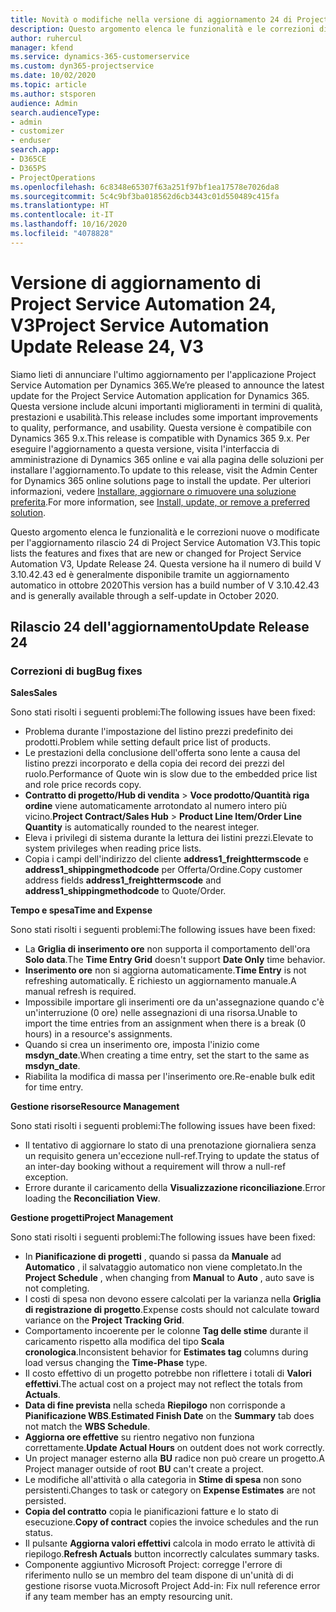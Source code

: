 ```yaml
---
title: Novità o modifiche nella versione di aggiornamento 24 di Project Service Automation V3
description: Questo argomento elenca le funzionalità e le correzioni disponibili nella versione di aggiornamento 24 di Project Service Automation V3.
author: ruhercul
manager: kfend
ms.service: dynamics-365-customerservice
ms.custom: dyn365-projectservice
ms.date: 10/02/2020
ms.topic: article
ms.author: stsporen
audience: Admin
search.audienceType:
- admin
- customizer
- enduser
search.app:
- D365CE
- D365PS
- ProjectOperations
ms.openlocfilehash: 6c8348e65307f63a251f97bf1ea17578e7026da8
ms.sourcegitcommit: 5c4c9bf3ba018562d6cb3443c01d550489c415fa
ms.translationtype: HT
ms.contentlocale: it-IT
ms.lasthandoff: 10/16/2020
ms.locfileid: "4078828"
---
```

# <a name="project-service-automation-update-release-24-v3"></a><span data-ttu-id="b8e10-103">Versione di aggiornamento di Project Service Automation 24, V3</span><span class="sxs-lookup"><span data-stu-id="b8e10-103">Project Service Automation Update Release 24, V3</span></span>

<span data-ttu-id="b8e10-104">Siamo lieti di annunciare l'ultimo aggiornamento per l'applicazione Project Service Automation per Dynamics 365.</span><span class="sxs-lookup"><span data-stu-id="b8e10-104">We’re pleased to announce the latest update for the Project Service Automation application for Dynamics 365.</span></span> <span data-ttu-id="b8e10-105">Questa versione include alcuni importanti miglioramenti in termini di qualità, prestazioni e usabilità.</span><span class="sxs-lookup"><span data-stu-id="b8e10-105">This release includes some important improvements to quality, performance, and usability.</span></span> <span data-ttu-id="b8e10-106">Questa versione è compatibile con Dynamics 365 9.x.</span><span class="sxs-lookup"><span data-stu-id="b8e10-106">This release is compatible with Dynamics 365 9.x.</span></span> <span data-ttu-id="b8e10-107">Per eseguire l'aggiornamento a questa versione, visita l'interfaccia di amministrazione di Dynamics 365 online e vai alla pagina delle soluzioni per installare l'aggiornamento.</span><span class="sxs-lookup"><span data-stu-id="b8e10-107">To update to this release, visit the Admin Center for Dynamics 365 online solutions page to install the update.</span></span> <span data-ttu-id="b8e10-108">Per ulteriori informazioni, vedere [Installare, aggiornare o rimuovere una soluzione preferita](https://docs.microsoft.com/power-platform/admin/install-remove-preferred-solution).</span><span class="sxs-lookup"><span data-stu-id="b8e10-108">For more information, see [Install, update, or remove a preferred solution](https://docs.microsoft.com/power-platform/admin/install-remove-preferred-solution).</span></span>

<span data-ttu-id="b8e10-109">Questo argomento elenca le funzionalità e le correzioni nuove o modificate per l'aggiornamento rilascio 24 di Project Service Automation V3.</span><span class="sxs-lookup"><span data-stu-id="b8e10-109">This topic lists the features and fixes that are new or changed for Project Service Automation V3, Update Release 24.</span></span> <span data-ttu-id="b8e10-110">Questa versione ha il numero di build V 3.10.42.43 ed è generalmente disponibile tramite un aggiornamento automatico in ottobre 2020</span><span class="sxs-lookup"><span data-stu-id="b8e10-110">This version has a build number of V 3.10.42.43 and is generally available through a self-update in October 2020.</span></span>

## <a name="update-release-24"></a><span data-ttu-id="b8e10-111">Rilascio 24 dell'aggiornamento</span><span class="sxs-lookup"><span data-stu-id="b8e10-111">Update Release 24</span></span>

### <a name="bug-fixes"></a><span data-ttu-id="b8e10-112">Correzioni di bug</span><span class="sxs-lookup"><span data-stu-id="b8e10-112">Bug fixes</span></span>

<span data-ttu-id="b8e10-113">**Sales**</span><span class="sxs-lookup"><span data-stu-id="b8e10-113">**Sales**</span></span>

<span data-ttu-id="b8e10-114">Sono stati risolti i seguenti problemi:</span><span class="sxs-lookup"><span data-stu-id="b8e10-114">The following issues have been fixed:</span></span>

- <span data-ttu-id="b8e10-115">Problema durante l'impostazione del listino prezzi predefinito dei prodotti.</span><span class="sxs-lookup"><span data-stu-id="b8e10-115">Problem while setting default price list of products.</span></span>
- <span data-ttu-id="b8e10-116">Le prestazioni della conclusione dell'offerta sono lente a causa del listino prezzi incorporato e della copia dei record dei prezzi del ruolo.</span><span class="sxs-lookup"><span data-stu-id="b8e10-116">Performance of Quote win is slow due to the embedded price list and role price records copy.</span></span>
- <span data-ttu-id="b8e10-117">**Contratto di progetto/Hub di vendita** > **Voce prodotto/Quantità riga ordine** viene automaticamente arrotondato al numero intero più vicino.</span><span class="sxs-lookup"><span data-stu-id="b8e10-117">**Project Contract/Sales Hub** > **Product Line Item/Order Line Quantity** is automatically rounded to the nearest integer.</span></span>
- <span data-ttu-id="b8e10-118">Eleva i privilegi di sistema durante la lettura dei listini prezzi.</span><span class="sxs-lookup"><span data-stu-id="b8e10-118">Elevate to system privileges when reading price lists.</span></span>
- <span data-ttu-id="b8e10-119">Copia i campi dell'indirizzo del cliente **address1_freighttermscode** e **address1_shippingmethodcode** per Offerta/Ordine.</span><span class="sxs-lookup"><span data-stu-id="b8e10-119">Copy customer address fields **address1_freighttermscode** and **address1_shippingmethodcode** to Quote/Order.</span></span> 


<span data-ttu-id="b8e10-120">**Tempo e spesa**</span><span class="sxs-lookup"><span data-stu-id="b8e10-120">**Time and Expense**</span></span>

<span data-ttu-id="b8e10-121">Sono stati risolti i seguenti problemi:</span><span class="sxs-lookup"><span data-stu-id="b8e10-121">The following issues have been fixed:</span></span>

- <span data-ttu-id="b8e10-122">La **Griglia di inserimento ore** non supporta il comportamento dell'ora **Solo data**.</span><span class="sxs-lookup"><span data-stu-id="b8e10-122">The **Time Entry Grid** doesn't support **Date Only** time behavior.</span></span>
- <span data-ttu-id="b8e10-123">**Inserimento ore** non si aggiorna automaticamente.</span><span class="sxs-lookup"><span data-stu-id="b8e10-123">**Time Entry** is not refreshing automatically.</span></span> <span data-ttu-id="b8e10-124">È richiesto un aggiornamento manuale.</span><span class="sxs-lookup"><span data-stu-id="b8e10-124">A manual refresh is required.</span></span>
- <span data-ttu-id="b8e10-125">Impossibile importare gli inserimenti ore da un'assegnazione quando c'è un'interruzione (0 ore) nelle assegnazioni di una risorsa.</span><span class="sxs-lookup"><span data-stu-id="b8e10-125">Unable to import the time entries from an assignment when there is a break (0 hours) in a resource's assignments.</span></span>
- <span data-ttu-id="b8e10-126">Quando si crea un inserimento ore, imposta l'inizio come **msdyn_date**.</span><span class="sxs-lookup"><span data-stu-id="b8e10-126">When creating a time entry, set the start to the same as **msdyn_date**.</span></span>
- <span data-ttu-id="b8e10-127">Riabilita la modifica di massa per l'inserimento ore.</span><span class="sxs-lookup"><span data-stu-id="b8e10-127">Re-enable bulk edit for time entry.</span></span>

<span data-ttu-id="b8e10-128">**Gestione risorse**</span><span class="sxs-lookup"><span data-stu-id="b8e10-128">**Resource Management**</span></span>

<span data-ttu-id="b8e10-129">Sono stati risolti i seguenti problemi:</span><span class="sxs-lookup"><span data-stu-id="b8e10-129">The following issues have been fixed:</span></span>

- <span data-ttu-id="b8e10-130">Il tentativo di aggiornare lo stato di una prenotazione giornaliera senza un requisito genera un'eccezione null-ref.</span><span class="sxs-lookup"><span data-stu-id="b8e10-130">Trying to update the status of an inter-day booking without a requirement will throw a null-ref exception.</span></span>
- <span data-ttu-id="b8e10-131">Errore durante il caricamento della **Visualizzazione riconciliazione**.</span><span class="sxs-lookup"><span data-stu-id="b8e10-131">Error loading the **Reconciliation View**.</span></span>


<span data-ttu-id="b8e10-132">**Gestione progetti**</span><span class="sxs-lookup"><span data-stu-id="b8e10-132">**Project Management**</span></span>

<span data-ttu-id="b8e10-133">Sono stati risolti i seguenti problemi:</span><span class="sxs-lookup"><span data-stu-id="b8e10-133">The following issues have been fixed:</span></span>

- <span data-ttu-id="b8e10-134">In **Pianificazione di progetti** , quando si passa da **Manuale** ad **Automatico** , il salvataggio automatico non viene completato.</span><span class="sxs-lookup"><span data-stu-id="b8e10-134">In the **Project Schedule** , when changing from **Manual** to **Auto** , auto save is not completing.</span></span>
- <span data-ttu-id="b8e10-135">I costi di spesa non devono essere calcolati per la varianza nella **Griglia di registrazione di progetto**.</span><span class="sxs-lookup"><span data-stu-id="b8e10-135">Expense costs should not calculate toward variance on the **Project Tracking Grid**.</span></span>
- <span data-ttu-id="b8e10-136">Comportamento incoerente per le colonne **Tag delle stime** durante il caricamento rispetto alla modifica del tipo **Scala cronologica**.</span><span class="sxs-lookup"><span data-stu-id="b8e10-136">Inconsistent behavior for **Estimates tag** columns during load versus changing the **Time-Phase** type.</span></span>
- <span data-ttu-id="b8e10-137">Il costo effettivo di un progetto potrebbe non riflettere i totali di **Valori effettivi**.</span><span class="sxs-lookup"><span data-stu-id="b8e10-137">The actual cost on a project may not reflect the totals from **Actuals**.</span></span>
- <span data-ttu-id="b8e10-138">**Data di fine prevista** nella scheda **Riepilogo** non corrisponde a **Pianificazione WBS**.</span><span class="sxs-lookup"><span data-stu-id="b8e10-138">**Estimated Finish Date** on the **Summary** tab does not match the **WBS Schedule**.</span></span>
- <span data-ttu-id="b8e10-139">**Aggiorna ore effettive** su rientro negativo non funziona correttamente.</span><span class="sxs-lookup"><span data-stu-id="b8e10-139">**Update Actual Hours** on outdent does not work correctly.</span></span>
- <span data-ttu-id="b8e10-140">Un project manager esterno alla **BU** radice non può creare un progetto.</span><span class="sxs-lookup"><span data-stu-id="b8e10-140">A Project manager outside of root **BU** can't create a project.</span></span>
- <span data-ttu-id="b8e10-141">Le modifiche all'attività o alla categoria in **Stime di spesa** non sono persistenti.</span><span class="sxs-lookup"><span data-stu-id="b8e10-141">Changes to task or category on **Expense Estimates** are not persisted.</span></span>
- <span data-ttu-id="b8e10-142">**Copia del contratto** copia le pianificazioni fatture e lo stato di esecuzione.</span><span class="sxs-lookup"><span data-stu-id="b8e10-142">**Copy of contract** copies the invoice schedules and the run status.</span></span>
- <span data-ttu-id="b8e10-143">Il pulsante **Aggiorna valori effettivi** calcola in modo errato le attività di riepilogo.</span><span class="sxs-lookup"><span data-stu-id="b8e10-143">**Refresh Actuals** button incorrectly calculates summary tasks.</span></span>
- <span data-ttu-id="b8e10-144">Componente aggiuntivo Microsoft Project: corregge l'errore di riferimento nullo se un membro del team dispone di un'unità di di gestione risorse vuota.</span><span class="sxs-lookup"><span data-stu-id="b8e10-144">Microsoft Project Add-in: Fix null reference error if any team member has an empty resourcing unit.</span></span>

